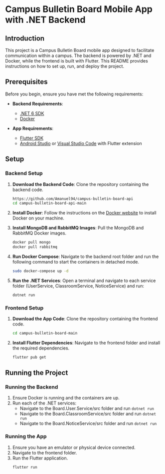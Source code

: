 # Campus Bulletin Board Mobile App with .NET Backend

## Introduction

This project is a Campus Bulletin Board mobile app designed to facilitate communication within a campus. The backend is powered by .NET and Docker, while the frontend is built with Flutter. This README provides instructions on how to set up, run, and deploy the project.

## Prerequisites

Before you begin, ensure you have met the following requirements:

- **Backend Requirements**:
  - [.NET 6 SDK](https://dotnet.microsoft.com/download/dotnet/6.0)
  - [Docker](https://www.docker.com/products/docker-desktop)

- **App Requirements**:
  - [Flutter SDK](https://flutter.dev/docs/get-started/install)
  - [Android Studio](https://developer.android.com/studio) or [Visual Studio Code](https://code.visualstudio.com/) with Flutter extension
## Setup

### Backend Setup

1. **Download the Backend Code**:
   Clone the repository containing the backend code.
   ```bash
   https://github.com/Amanuel94/campus-bulletin-board-api
   cd campus-bulletin-board-api-main
   ```

2. **Install Docker**:
   Follow the instructions on the [Docker website](https://www.docker.com/products/docker-desktop) to install Docker on your machine.

3. **Install MongoDB and RabbitMQ Images**:
   Pull the MongoDB and RabbitMQ Docker images.
   ```bash
   docker pull mongo
   docker pull rabbitmq
   ```

4. **Run Docker Compose**:
   Navigate to the backend root folder and run the following command to start the containers in detached mode.
   ```bash
   sudo docker-compose up -d
   ```

5. **Run the .NET Services**:
   Open a terminal and navigate to each service folder (UserService, ClassroomService, NoticeService) and run:
   ```bash
   dotnet run
   ```

### Frontend Setup

1. **Download the App Code**:
   Clone the repository containing the frontend code.
   ```bash
   cd campus-bulletin-board-main
   ```

2. **Install Flutter Dependencies**:
   Navigate to the frontend folder and install the required dependencies.
   ```bash
   flutter pub get
   ```

## Running the Project

### Running the Backend

1. Ensure Docker is running and the containers are up.
2. Run each of the .NET services:
   - Navigate to the Board.User.Service/src folder and run `dotnet run`
   - Navigate to the Board.ClassroomService/src folder and run `dotnet run`
   - Navigate to the Board.NoticeService/src folder and run `dotnet run`

### Running the App

1. Ensure you have an emulator or physical device connected.
2. Navigate to the frontend folder.
3. Run the Flutter application.
   ```bash
   flutter run
